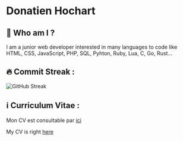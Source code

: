 # Donatien Hochart

## :wave: Who am I ?

I am a junior web developer interested in many languages to code like HTML, CSS, JavaScript, PHP, SQL, Pyhton, Ruby, Lua, C, Go, Rust...


## :fire: Commit Streak :

![GitHub Streak](https://github-readme-streak-stats.herokuapp.com/?user=rekky1aws&theme=dark)

## :information_source: Curriculum Vitae :
Mon CV est consultable par [ici](https://rekkylaws.netlify.app/)

My CV is right [here](https://rekkylaws.netlify.app/)